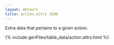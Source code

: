 ```yaml
---
layout: default
title: action.attrs JSON
---
```


Extra data that pertains to a given action.


{% include genFiles/table_data/action.attrs.html %}
